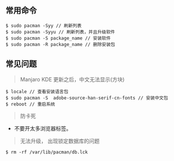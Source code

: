 ## 常用命令
```
$ sudo pacman -Syy // 刷新列表
$ sudo pacman -Syyu // 刷新列表，并且升级软件
$ sudo pacman -S package_name // 安装软件
$ sudo pacman -R package_name // 删除安装包
```

## 常见问题

> Manjaro KDE 更新之后，中文无法显示(方块)

```
$ locale // 查看安装语言包
$ sudo pacman -S  adobe-source-han-serif-cn-fonts // 安装中文包
$ reboot // 重启系统
```
> 防卡死
- 不要开太多浏览器标签。

> 无法升级， 出现锁定数据库的问题
```
$ rm -rf /var/lib/pacman/db.lck
```
